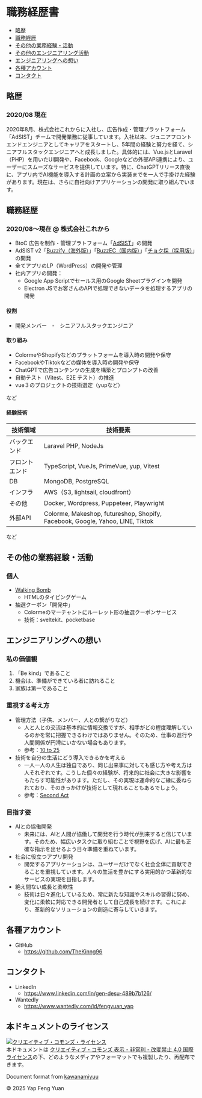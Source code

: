 # 職務経歴書

- [略歴](#略歴)
- [職務経歴](#職務経歴)
- [その他の業務経験・活動](#その他の業務経験活動)
- [その他のエンジニアリング活動](#その他のエンジニアリング活動)
- [エンジニアリングへの想い](#エンジニアリングへの想い)
- [各種アカウント](#各種アカウント)
- [コンタクト](#コンタクト)

## 略歴

### 2020/08 現在

2020年8月、株式会社これからに入社し、広告作成・管理プラットフォーム「AdSIST」チームで開発業務に従事しています。入社以来、ジュニアフロントエンドエンジニアとしてキャリアをスタートし、5年間の経験と努力を経て、シニアフルスタックエンジニアへと成長しました。具体的には、Vue.jsとLaravel（PHP）を用いたUI開発や、Facebook、Googleなどの外部API連携により、ユーザーにスムーズなサービスを提供しています。特に、ChatGPTリリース直後に、アプリ内でAI機能を導入する計画の立案から実装までを一人で手掛けた経験があります。現在は、さらに自社向けアプリケーションの開発に取り組んでいます。

## 職務経歴

### 2020/08〜現在 @ 株式会社これから

- BtoC 広告を制作・管理プラトフォーム「[AdSIST](https://adsist.ai/)」の開発
- AdSIST v2「[Buzzify（海外版）](https://buzzify.io/)」「[BuzzEC（国内版）](https://buzzec.jp/)」「[チョク採（採用版）](https://chokusai.jp/)」の開発
- 全てアプリのLP（WordPress）の開発や管理
- 社内アプリの開発：
  - Google App Scriptでセールス用のGoogle Sheetプラグインを開発
  - Electron JSでお客さんのAPIで処理できないデータを処理するアプリの開発

#### 役割

- 開発メンバー　-　シニアフルスタックエンジニア

#### 取り組み

- ColormeやShopifyなどのプラットフォームを導入時の開発や保守
- FacebookやTiktokなどの媒体を導入時の開発や保守
- ChatGPTで広告コンテンツの生成を構築とプロンプトの改善
- 自動テスト（Vitest、E2E テスト）の推進
- vue３のプロジェクトの技術選定（yupなど）

など

#### 経験技術

| 技術領域       | 技術要素                                                                      |
| -------------- | ----------------------------------------------------------------------------- |
| バックエンド   | Laravel PHP, NodeJs                                                           |
| フロントエンド | TypeScript, VueJs, PrimeVue, yup, Vitest                                      |
| DB             | MongoDB, PostgreSQL                                                           |
| インフラ       | AWS（S3, lightsail, cloudfront）                                              |
| その他         | Docker, Wordpress, Puppeteer, Playwright                                      |
| 外部API        | Colorme, Makeshop, futureshop, Shopify, Facebook, Google, Yahoo, LINE, Tiktok |

など

## その他の業務経験・活動

### 個人

- [Walking Bomb](https://walking-bomb.com)
  - HTMLのタイピングゲーム
- 抽選クーポン「開発中」
  - Colormeのマーチャントにルーレット形の抽選クーポンサービス
  - 技術：sveltekit、pocketbase

## エンジニアリングへの想い

### 私の価値観

1. 「Be kind」であること
1. 機会は、準備ができている者に訪れること
1. 家族は第一であること

### 重視する考え方

- 管理方法（子供、メンバー、人との繋がりなど）
  - 人と人との交流は基本的に情報交換ですが、相手がどの程度理解しているのかを常に把握できるわけではありません。そのため、仕事の進行や人間関係が円滑にいかない場合もあります。
  - 参考：[10 to 25](https://www.amazon.com/10-25-Motivating-Groundbreaking-Generation_And/dp/1668023881)
- 技術を自分の生活にどう導入できるかを考える
  - 一人一人の人生は独自であり、同じ出来事に対しても感じ方や考え方は人それぞれです。こうした個々の経験が、将来的に社会に大きな影響をもたらす可能性があります。ただし、その実現は運命的なご縁に委ねられており、そのきっかけが技術として現れることもあるでしょう。
  - 参考：[Second Act](https://www.amazon.com/Second-Act-Bloomers-Success-Reinventing-ebook/dp/B0CK4LSJD1?sr=1-2)

### 目指す姿

* AIとの協働開発
  * 未来には、AIと人間が協働して開発を行う時代が到来すると信じています。そのため、幅広いタスクに取り組むことで視野を広げ、AIに最も正確な指示を出せるよう日々準備を重ねています。
* 社会に役立つアプリ開発
  * 開発するアプリケーションは、ユーザーだけでなく社会全体に貢献できることを重視しています。人々の生活を豊かにする実用的かつ革新的なサービスの実現を目指します。
* 絶え間ない成長と柔軟性
  * 技術は日々進化しているため、常に新たな知識やスキルの習得に努め、変化に柔軟に対応できる開発者として自己成長を続けます。これにより、革新的なソリューションの創造に寄与していきます。

## 各種アカウント

- GitHub
  - https://github.com/TheKinng96

## コンタクト

- LinkedIn
  - https://www.linkedin.com/in/gen-desu-489b7b126/
- Wantedly
  - https://www.wantedly.com/id/fengyuan_yap

## 本ドキュメントのライセンス

<a rel="license" href="http://creativecommons.org/licenses/by-nc-nd/4.0/"><img alt="クリエイティブ・コモンズ・ライセンス" style="border-width:0" src="https://i.creativecommons.org/l/by-nc-nd/4.0/88x31.png" /></a><br />本ドキュメントは <a rel="license" href="http://creativecommons.org/licenses/by-nc-nd/4.0/">クリエイティブ・コモンズ 表示 - 非営利 - 改変禁止 4.0 国際 ライセンス</a>の下、どのようなメディアやフォーマットでも複製したり、再配布できます。

Document format from [kawanamiyuu](https://gist.github.com/kawanamiyuu/e29611d3ae48c5b5af9bdf04a76dbed0)

&copy; 2025 Yap Feng Yuan

